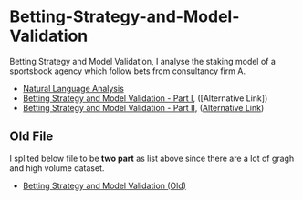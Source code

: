 # Betting-Strategy-and-Model-Validation

Betting Strategy and Model Validation, I analyse the staking model of a sportsbook agency which follow bets from consultancy firm A.

  - [Natural Language Analysis](http://rpubs.com/englianhu/natural-language-analysis)
  - [Betting Strategy and Model Validation - Part I](http://englianhu.github.io/2016/08/Betting%20Strategy%20and%20Model%20Validation/Betting_Strategy_and_Model_Validation_-_Part_01.html), ([Alternative Link])
  - [Betting Strategy and Model Validation - Part II](http://englianhu.github.io/2016/08/Betting%20Strategy%20and%20Model%20Validation/Betting_Strategy_and_Model_Validation_-_Part_02.html), ([Alternative Link](http://rpubs.com/englianhu/203719))

## Old File

  I splited below file to be **two part** as list above since there are a lot of gragh and high volume dataset.

  - [Betting Strategy and Model Validation (Old)](http://rpubs.com/englianhu/betting-strategy-and-model-validation)


